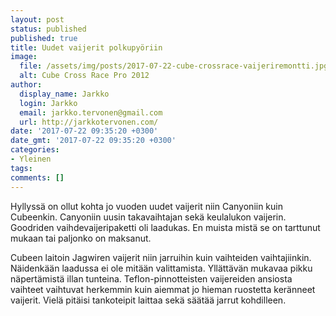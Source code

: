 ```yaml
---
layout: post
status: published
published: true
title: Uudet vaijerit polkupyöriin
image:
  file: /assets/img/posts/2017-07-22-cube-crossrace-vaijeriremontti.jpg
  alt: Cube Cross Race Pro 2012
author:
  display_name: Jarkko
  login: Jarkko
  email: jarkko.tervonen@gmail.com
  url: http://jarkkotervonen.com/
date: '2017-07-22 09:35:20 +0300'
date_gmt: '2017-07-22 09:35:20 +0300'
categories:
- Yleinen
tags:
comments: []
---
```


Hyllyssä on ollut kohta jo vuoden uudet vaijerit niin Canyoniin kuin Cubeenkin. Canyoniin uusin takavaihtajan sekä keulalukon vaijerin. Goodriden vaihdevaijeripaketti oli laadukas. En muista mistä se on tarttunut mukaan tai paljonko on maksanut.

Cubeen laitoin Jagwiren vaijerit niin jarruihin kuin vaihteiden vaihtajiinkin. Näidenkään laadussa ei ole mitään valittamista. Yllättävän mukavaa pikku näpertämistä illan tunteina. Teflon-pinnotteisten vaijereiden ansiosta vaihteet vaihtuvat herkemmin kuin aiemmat jo hieman ruostetta keränneet vaijerit. Vielä pitäisi tankoteipit laittaa sekä säätää jarrut kohdilleen.

